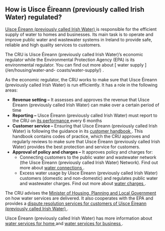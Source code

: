 ##  How is Uisce Éireann (previously called Irish Water) regulated?

[ Uisce Éireann (previously called Irish Water) ](https://www.water.ie/) is
responsible for the efficient supply of water to homes and businesses. Its
main task is to operate and improve public water and wastewater systems in
Ireland to provide safe, reliable and high quality services to customers.

The CRU is Uisce Éireann (previously called Irish Water)’s economic regulator
while the Environmental Protection Agency (EPA) is its environmental
regulator. You can find out more about [ water supply ](/en/housing/water-and-
coasts/water-supply/) .

As the economic regulator, the CRU works to make sure that Uisce Éireann
(previously called Irish Water) is run efficiently. It has a role in the
following areas:

  * **Revenue setting –** It assesses and approves the revenue that Uisce Éireann (previously called Irish Water) can make over a certain period of time 
  * **Reporting –** Uisce Éireann (previously called Irish Water) must report to the CRU on [ its performance ](https://www.cru.ie/document_group/irish-water-performance-assessment/) every 6 months 
  * **Customer service –** Ensuring that Uisce Éireann (previously called Irish Water) is following the guidance in its [ customer handbook ](https://www.cru.ie/document_group/irish-water-customer-handbook/) . This handbook contains codes of practice, which the CRU approves and regularly reviews to make sure that Uisce Éireann (previously called Irish Water) provides the best protection and service for customers. 
  * **Approval of policy and charges –** It approves policy and charges for: 
    * Connecting customers to the public water and wastewater network (the Uisce Éireann (previously called Irish Water) Network). Find out more about [ water connections ](https://www.cru.ie/professional/water-2/connections/) . 
    * Excess water usage by Uisce Éireann (previously called Irish Water) customers (domestic and non-domestic) and regulates public water and wastewater charges. Find out more about [ water charges ](https://www.cru.ie/professional/water-2/charges/) . 

The CRU advises the [ Minister of Housing, Planning and Local Government
](https://www.housing.gov.ie/) on how water services are delivered. It also
cooperates with the EPA and provides a [ dispute resolution services for
customers of Uisce Éireann (previously called Irish Water)
](https://www.cru.ie/home/complaint-form/water/) .

Uisce Éireann (previously called Irish Water) has more information about [
water services for home ](https://www.water.ie/for-home/) and [ water services
for business ](https://www.water.ie/for-business/) .
